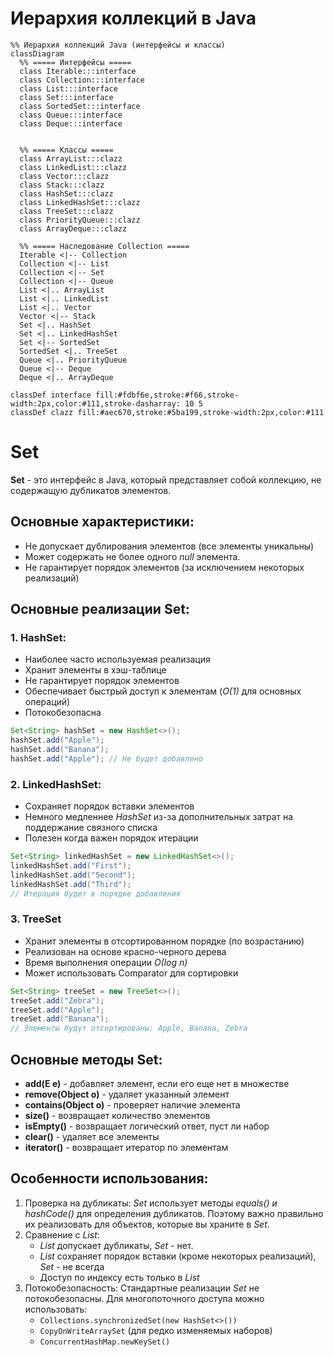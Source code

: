# Иерархия коллекций в Java

```mermaid
%% Иерархия коллекций Java (интерфейсы и классы)
classDiagram
  %% ===== Интерфейсы =====
  class Iterable:::interface
  class Collection:::interface
  class List:::interface
  class Set:::interface
  class SortedSet:::interface
  class Queue:::interface
  class Deque:::interface


  %% ===== Классы =====
  class ArrayList:::clazz
  class LinkedList:::clazz
  class Vector:::clazz
  class Stack:::clazz
  class HashSet:::clazz
  class LinkedHashSet:::clazz
  class TreeSet:::clazz
  class PriorityQueue:::clazz
  class ArrayDeque:::clazz

  %% ===== Наследование Collection =====
  Iterable <|-- Collection
  Collection <|-- List
  Collection <|-- Set
  Collection <|-- Queue
  List <|.. ArrayList
  List <|.. LinkedList
  List <|.. Vector
  Vector <|-- Stack
  Set <|.. HashSet
  Set <|.. LinkedHashSet
  Set <|-- SortedSet
  SortedSet <|.. TreeSet
  Queue <|.. PriorityQueue
  Queue <|-- Deque
  Deque <|.. ArrayDeque

classDef interface fill:#fdbf6e,stroke:#f66,stroke-width:2px,color:#111,stroke-dasharray: 10 5
classDef clazz fill:#aec670,stroke:#5ba199,stroke-width:2px,color:#111
```
# Set
**Set** - это интерфейс в Java, который представляет собой коллекцию, не содержащую дубликатов элементов.
## Основные характеристики:
- Не допускает дублирования элементов (все элементы уникальны)
- Может содержать не более одного *null* элемента.
- Не гарантирует порядок элементов (за исключением некоторых реализаций)
## Основные реализации Set:
### 1. HashSet:
- Наиболее часто используемая реализация
- Хранит элементы в хэш-таблице
- Не гарантирует порядок элементов
- Обеспечивает быстрый доступ к элементам (*О(1)* для основных операций)
- Потокобезопасна
```java
Set<String> hashSet = new HashSet<>();
hashSet.add("Apple");
hashSet.add("Banana");
hashSet.add("Apple"); // Не будет добавлено
```
### 2. LinkedHashSet:
- Сохраняет порядок вставки элементов
- Немного медленнее *HashSet* из-за дополнительных затрат на поддержание связного списка
- Полезен когда важен порядок итерации
```java
Set<String> linkedHashSet = new LinkedHashSet<>();
linkedHashSet.add("First");
linkedHashSet.add("Second");
linkedHashSet.add("Third");
// Итерация будет в порядке добавления
```
### 3. TreeSet
- Хранит элементы в отсортированном порядке (по возрастанию)
- Реализован на основе красно-черного дерева
- Время выполнения операции *О(log n)*
- Может использовать Comparator для сортировки
```java
Set<String> treeSet = new TreeSet<>();
treeSet.add("Zebra");
treeSet.add("Apple");
treeSet.add("Banana");
// Элементы будут отсортированы: Apple, Banana, Zebra
```
## Основные методы Set:
- **add(E e)** - добавляет элемент, если его еще нет в множестве
- **remove(Object o)** - удаляет указанный элемент
- **contains(Object o)** - проверяет наличие элемента
- **size()** - возвращает количество элементов
- **isEmpty()** - возвращает логический ответ, пуст ли набор
- **clear()** - удаляет все элементы
- **iterator()** - возвращает итератор по элементам
## Особенности использования:
1. Проверка на дубликаты: *Set* использует методы *equals() и hashCode()* для определения дубликатов. Поэтому важно правильно их реализовать для объектов, которые вы храните в *Set*.
2. Сравнение с *List*:
	- *List* допускает дубликаты, *Set* - нет.
	- *List* сохраняет порядок вставки (кроме некоторых реализаций), *Set* - не всегда
	- Доступ по индексу есть только в *List*
3. Потокобезопасность: Стандартные реализации *Set* не потокобезопасны. Для многопоточного доступа можно использовать:
	- `Collections.synchronizedSet(new HashSet<>())`
	- `CopyOnWriteArraySet` (для редко изменяемых наборов)
	- `ConcurrentHashMap.newKeySet()`